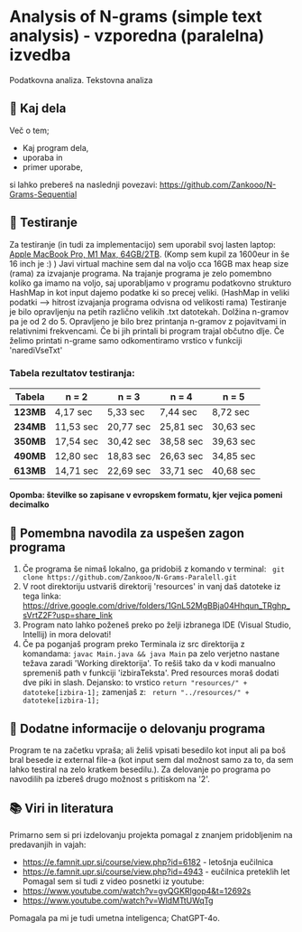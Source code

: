 # Analysis of N-grams (simple text analysis) - vzporedna (paralelna) izvedba 

Podatkovna analiza. Tekstovna analiza

## 🧩 Kaj dela
Več o tem;
- Kaj program dela,
- uporaba in
- primer uporabe,

si lahko prebereš na naslednji povezavi:
https://github.com/Zankooo/N-Grams-Sequential

## 🏁 Testiranje
Za testiranje (in tudi za implementacijo) sem uporabil svoj lasten laptop: <ins>Apple MacBook Pro, M1 Max, 64GB/2TB</ins>.
(Komp sem kupil za 1600eur in še 16 inch je :) )
Javi virtual machine sem dal na voljo cca 16GB max heap size (rama) za izvajanje programa. Na trajanje programa je zelo pomembno koliko ga imamo na voljo, saj uporabljamo v programu podatkovno strukturo HashMap in kot input dajemo podatke ki so precej veliki. (HashMap in veliki podatki --> hitrost izvajanja programa odvisna od velikosti rama)</ins>
Testiranje je bilo opravljenju na petih različno velikih .txt datotekah. Dolžina n-gramov pa je od 2 do 5. Opravljeno je bilo brez printanja n-gramov z pojavitvami in relativnimi frekvencami. Če bi jih printali bi program trajal občutno dlje. Če želimo printati n-grame samo odkomentiramo vrstico v funkciji 'narediVseTxt'

### Tabela rezultatov testiranja:

| Tabela    | n = 2     | n = 3     | n = 4     | n = 5     |
|-----------|-----------|-----------|-----------|-----------|
| **123MB** | 4,17 sec  | 5,33 sec  | 7,44 sec  | 8,72 sec  |
| **234MB** | 11,53 sec | 20,77 sec | 25,81 sec | 30,63 sec |
| **350MB** | 17,54 sec | 30,42 sec | 38,58 sec | 39,63 sec |
| **490MB** | 12,80 sec | 18,83 sec | 26,63 sec | 34,85 sec |
| **613MB** | 14,71 sec | 22,69 sec | 33,71 sec | 40,68 sec |

#### Opomba: številke so zapisane v evropskem formatu, kjer vejica pomeni decimalko

## 🚩 Pomembna navodila za uspešen zagon programa 
1. Če programa še nimaš lokalno, ga pridobiš z komando v terminal:
   ` git clone https://github.com/Zankooo/N-Grams-Paralell.git`
2. V root direktoriju ustvariš direktorij 'resources' in vanj daš datoteke iz tega linka:
https://drive.google.com/drive/folders/1GnL52MgBBja04Hhqun_TRghp_sVrtZ2F?usp=share_link
3. Program nato lahko poženeš preko po želji izbranega IDE (Visual Studio, Intellij) in mora delovati!
4. Če pa poganjaš program preko Terminala iz src direktorija z komandama:
` javac Main.java && java Main `
pa zelo verjetno nastane težava zaradi 'Working direktorija'. To rešiš tako da v kodi manualno spremeniš path v funkciji 'izbiraTeksta'. Pred resources moraš dodati dve piki in slash. Dejansko:
to vrstico ` return "resources/" + datoteke[izbira-1]; ` zamenjaš z:
`  return "../resources/" + datoteke[izbira-1]; `

## 💬 Dodatne informacije o delovanju programa
Program te na začetku vpraša; ali želiš vpisati besedilo kot input ali pa boš bral besede iz external file-a (kot input sem dal možnost samo za to, da sem lahko testiral na zelo kratkem besedilu.). Za delovanje po programa po navodilih pa izbereš drugo možnost s pritiskom na '2'.



## 📚 Viri in literatura
Primarno sem si pri izdelovanju projekta pomagal z znanjem pridobljenim na predavanjih in vajah:
- https://e.famnit.upr.si/course/view.php?id=6182 - letošnja eučilnica
- https://e.famnit.upr.si/course/view.php?id=4943 - eučilnica preteklih let
Pomagal sem si tudi z video posnetki iz youtube:
- https://www.youtube.com/watch?v=gvQGKRlgop4&t=12692s
- https://www.youtube.com/watch?v=WldMTtUWqTg

Pomagala pa mi je tudi umetna inteligenca; ChatGPT-4o. 

